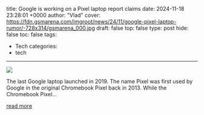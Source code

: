 title: Google is working on a Pixel laptop report claims
date: 2024-11-18 23:28:01 +0000
author: "Vlad"
cover: https://fdn.gsmarena.com/imgroot/news/24/11/google-pixel-laptop-rumor/-728x314/gsmarena_000.jpg
draft: false
top: false
type: post
hide: false
toc: false
tags:
  - Tech
categories:
  - tech
---

![](https://fdn.gsmarena.com/imgroot/news/24/11/google-pixel-laptop-rumor/-728x314/gsmarena_000.jpg)

The last Google laptop launched in 2019. The name Pixel was first used by Google in the original Chromebook Pixel back in 2013. While the Chromebook Pixel...

[read more](https://www.gsmarena.com/google_is_working_on_a_pixel_laptop_report_claims-news-65379.php)
